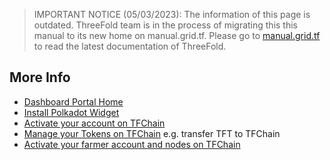 > IMPORTANT NOTICE (05/03/2023): 
The information of this page is outdated. ThreeFold team is in the process of migrating this this manual to its new home on manual.grid.tf. Please go to [manual.grid.tf](https://manual.grid.tf/) to read the latest documentation of ThreeFold.

## More Info

- [Dashboard Portal Home](dashboard_portal_home)
- [Install Polkadot Widget](dashboard_portal_polkadot_widget)
- [Activate your account on TFChain](dashboard_portal_ui_activation)
- [Manage your Tokens on TFChain](dashboard_portal_ui_tokens) e.g. transfer TFT to TFChain
- [Activate your farmer account and nodes on TFChain](dashboard_portal_ui_farming)
